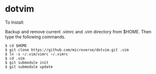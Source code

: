 dotvim
======

To Install:

Backup and remove current .vimrc and .vim directory from $HOME.  Then type the
following commands.

    $ cd $HOME
    $ git clone https://github.com/microverse/dotvim.git .vim
    $ ln -s ~/.vim/vimrc ~/.vimrc
    $ cd .vim
    $ git submodule init
    $ git submodule update

